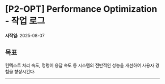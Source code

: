 # [P2-OPT] Performance Optimization - 작업 로그

**시작일:** 2025-08-07

## 목표

컨텍스트 처리 속도, 명령어 응답 속도 등 시스템의 전반적인 성능을 개선하여 사용자 경험을 향상시킨다.

---
